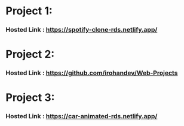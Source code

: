 # Project 1:
### Hosted Link : https://spotify-clone-rds.netlify.app/

# Project 2:
### Hosted Link : https://github.com/irohandev/Web-Projects

# Project 3:
### Hosted Link : https://car-animated-rds.netlify.app/
